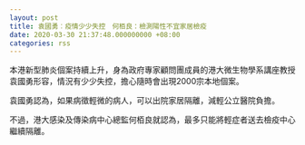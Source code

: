 ```yaml
---
layout: post
title: 袁國勇︰疫情少少失控　何栢良：檢測陽性不宜家居檢疫
date: 2020-03-30 21:37:48.000000000 +08:00
categories: rss
---
```


本港新型肺炎個案持續上升，身為政府專家顧問團成員的港大微生物學系講座教授袁國勇形容，情況有少少失控，擔心隨時會出現2000宗本地個案。

袁國勇認為，如果病徵輕微的病人，可以出院家居隔離，減輕公立醫院負擔。

不過，港大感染及傳染病中心總監何栢良就認為，最多只能將輕症者送去檢疫中心繼續隔離。
